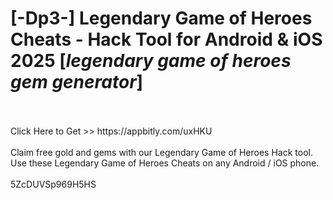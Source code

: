 # [-Dp3-] Legendary Game of Heroes Cheats - Hack Tool for Android & iOS 2025 [*legendary game of heroes gem generator*]
<br>
<br>Click Here to Get >> https://appbitly.com/uxHKU

<br>
<br>Claim free gold and gems with our Legendary Game of Heroes Hack tool. Use these Legendary Game of Heroes Cheats on any Android / iOS phone.
<br>
<br>5ZcDUVSp969H5HS

